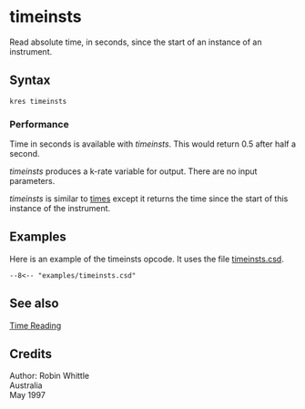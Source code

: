 <!--
id:timeinsts
category:Instrument Control:Time Reading
-->
# timeinsts
Read absolute time, in seconds, since the start of an instance of an instrument.

## Syntax
``` csound-orc
kres timeinsts
```

### Performance

Time in seconds is available with _timeinsts_. This would return 0.5 after half a second.

_timeinsts_ produces a k-rate variable for output. There are no input parameters.

_timeinsts_ is similar to [times](../../opcodes/times) except it returns the time since the start of this instance of the instrument.

## Examples

Here is an example of the timeinsts opcode. It uses the file [timeinsts.csd](../../examples/timeinsts.csd).

``` csound-csd title="Example of the timeinsts opcode." linenums="1"
--8<-- "examples/timeinsts.csd"
```

## See also

[Time Reading](../../control/timeread)

## Credits

Author: Robin Whittle<br>
Australia<br>
May 1997<br>
